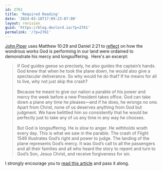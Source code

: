 ```yaml
---
id: 2761
title: 'Required Reading'
date: '2024-03-18T17:09:23-07:00'
layout: revision
guid: 'https://blog.devlord.io/?p=2761'
permalink: '/?p=2761'
---
```


<a href="https://www.desiringgod.org/articles/the-president-the-passengers-and-the-patience-of-god">John Piper</a> uses Matthew 10:29 and Daniel 2:21 to <a href="https://www.desiringgod.org/articles/the-president-the-passengers-and-the-patience-of-god">reflect</a> on how the wondrous works God is performing in our land were ordained to demonstrate his mercy and longsuffering.  Here's an excerpt:<div><blockquote>If God guides geese so precisely, he also guides the captain’s hands. God knew that when he took the plane down, he would also give a spectacular deliverance. So why would he do that? If he means for all to live, why not just skip the crash?<br /><br />Because he meant to give our nation a parable of his power and mercy the week before a new President takes office. God can take down a plane any time he pleases—and if he does, he wrongs no one. Apart from Christ, none of us deserves anything from God but judgment. We have belittled him so consistently that he would be perfectly just to take any of us any time in any way he chooses.<br /><br />But God is longsuffering. He is slow to anger. He withholds wrath every day. This is what we saw in the parable. The crash of Flight 1549 illustrates God’s right and power to judge. The landing of the plane represents God’s mercy. It was God’s call to all the passengers and all their families and all who heard the story to repent and turn to God’s Son, Jesus Christ, and receive forgiveness for sin.</blockquote></div><div>I strongly encourage you to <a href="https://www.desiringgod.org/articles/the-president-the-passengers-and-the-patience-of-god">read this article</a> and pass it along.<br /></div>